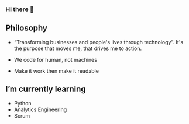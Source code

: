 ### Hi there 👋

<!--
**daviddumke/daviddumke** is a ✨ _special_ ✨ repository because its `README.md` (this file) appears on your GitHub profile.

Here are some ideas to get you started:

- 🔭 I’m currently working on ...
- 🌱 I’m currently learning ...
- 👯 I’m looking to collaborate on ...
- 🤔 I’m looking for help with ...
- 💬 Ask me about ...
- 📫 How to reach me: ...
- 😄 Pronouns: ...
- ⚡ Fun fact: ...
-->


**Philosophy**
---

- “Transforming businesses and people's lives through technology”. It's the purpose that moves me, that drives me to action.

- We code for human, not machines
- Make it work then make it readable


**I’m currently learning**
---
- Python
- Analytics Engineering
- Scrum

